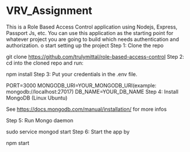 # VRV_Assignment
This is a Role Based Access Control application using Nodejs, Express, Passport Js, etc. You can use this application as the starting point for whatever project you are going to build which needs authentication and authorization.
o start setting up the project
Step 1: Clone the repo

git clone https://github.com/trulymittal/role-based-access-control
Step 2: cd into the cloned repo and run:

npm install
Step 3: Put your credentials in the .env file.

PORT=3000
MONGODB_URI=YOUR_MONGODB_URI(example: mongodb://localhost:27017)
DB_NAME=YOUR_DB_NAME
Step 4: Install MongoDB (Linux Ubuntu)

See https://docs.mongodb.com/manual/installation/ for more infos

Step 5: Run Mongo daemon

sudo service mongod start
Step 6: Start the app by

npm start
